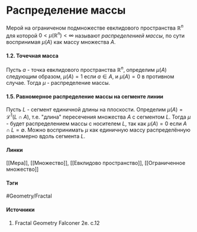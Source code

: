 # Распределение массы
Мерой на ограниченом подмножестве евклидового пространства $\mathbb{R}^{n}$ для которой $0<\mu(\mathbb{R}^{n})<\infty$ называют *распределенией массы*, по сути воспринимая $\mu(A)$ как массу множества $A$.
#### 1.2. Точечная масса
Пусть $a$ - точка евклидового пространства $\mathbb{R}^{n}$, определим $\mu(A)$ следующим образом, $\mu(A)=1$ если $a\in A$, и $\mu(A)=0$ в противном случае. Тогда $\mu$ - распределение массы.
#### 1.5. Равномерное распределение массы на сегменте линии
Пусть $L$ - сегмент единичной длины на плоскости. Определим $\mu(A)=\mathcal{L}^{1}(L\cap A)$, т.е. "длина" пересечения множества $A$ с сегментом $L$. Тогда $\mu$ - будет распределением массы с носителем $L$, так как $\mu(A)=0$ если $A\cap L=\emptyset$. Можно воспринимать $\mu$ как единичную массу распределённую равномерно вдоль сегмента $L$.
#### Линки
 [[Мера]],
 [[Множество]],
 [[Евклидово пространство]],
 [[Ограниченное множество]]
#### Тэги
 #Geometry/Fractal 
#### Источники
 1. Fractal Geometry Falconer 2e. c.12